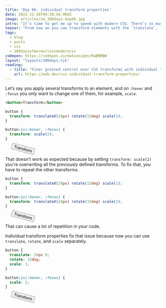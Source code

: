 ```yaml
---
title: 'Day 66: individual transform properties'
date: 2022-12-26T09:38:54.969Z
image: articles/sm_100days-day66.jpg
intro: "It’s time to get me up to speed with modern CSS. There’s so much new in CSS that I know too little about. To change that I’ve started [#100DaysOfMoreOrLessModernCSS](/blog/2022/100-days-of-more-or-less-modern-css/). Why more or less modern CSS? Because some topics will be about cutting-edge features, while other stuff has been around for quite a while already, but I just have little to no experience with it."
teaser: "From now on you can transform elements with the `translate`, `rotate`, and `scale` properties."
tags:
  - blog
  - posts
  - css
  - 100daysofmoreorlessmoderncss
codepen: https://codepen.io/matuzo/pen/RwBNMBW
layout: "layouts/100days.njk"
reading:
  - title: "Finer grained control over CSS transforms with individual transform properties"
    url: https://web.dev/css-individual-transform-properties/
---
```

Let’s say you apply several transforms to an element, and on `:hover` and `:focus` you only want to change one of them, for example, `scale`.

```html
<button>Transform</button>
```

```css
button {
  transform: translateX(20px) rotate(15deg) scale(1); 
}

button:is(:hover, :focus) {
  transform: scale(2); 
}
```

<style>
  .button1 {
    transform: translateX(20px) rotate(15deg) scale(1); 
  }

  .button1:is(:hover, :focus) {
    transform: scale(2); 
  }

  .button2 {
    transform: translateX(20px) rotate(15deg) scale(1); 
  }

  .button2:is(:hover, :focus) {
    transform: translateX(20px) rotate(15deg) scale(2); 
  }

  .button3 {
    translate: 20px 0;
    rotate: 15deg;
    scale: 1; 
  }

  .button3:is(:hover, :focus) {
    scale: 2; 
  }
</style>

<div data-sample="demo">

<button class="button1">Transform</button>

</div>

That doesn't work as expected because by setting `transform: scale(2)` you're overwriting all the previously defined transforms. To fix that, you have to repeat the other transforms.

```css
button {
  transform: translateX(20px) rotate(15deg) scale(1); 
}

button:is(:hover, :focus) {
  transform: translateX(20px) rotate(15deg) scale(2); 
}
```

<div data-sample="demo">

<button class="button2">Transform</button>

</div>

That can cause a lot of repetition in your code.

Individual transform properties fix that issue because now you can use `translate`, `rotate`, and `scale` separately.

```css
button {
  translate: 20px 0;
  rotate: 15deg;
  scale: 1; 
}

button:is(:hover, :focus) {
  scale: 2; 
}
```

<div data-sample="demo">

<button class="button3">Transform</button>

</div>
